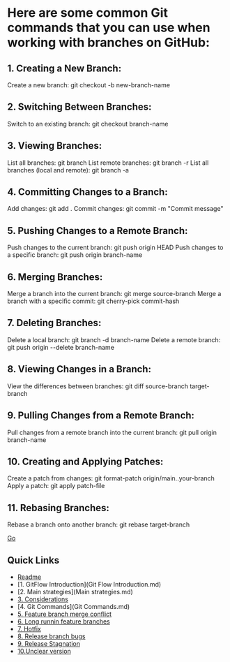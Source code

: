 # Here are some common Git commands that you can use when working with branches on GitHub:

## 1. Creating a New Branch:

Create a new branch: git checkout -b new-branch-name

## 2. Switching Between Branches:

Switch to an existing branch: git checkout branch-name

## 3. Viewing Branches:

List all branches: git branch
List remote branches: git branch -r
List all branches (local and remote): git branch -a

## 4. Committing Changes to a Branch:

Add changes: git add .
Commit changes: git commit -m "Commit message"

## 5. Pushing Changes to a Remote Branch:

Push changes to the current branch: git push origin HEAD
Push changes to a specific branch: git push origin branch-name

## 6. Merging Branches:

Merge a branch into the current branch: git merge source-branch
Merge a branch with a specific commit: git cherry-pick commit-hash

## 7. Deleting Branches:

Delete a local branch: git branch -d branch-name
Delete a remote branch: git push origin --delete branch-name

## 8. Viewing Changes in a Branch:

View the differences between branches: git diff source-branch target-branch

## 9. Pulling Changes from a Remote Branch:

Pull changes from a remote branch into the current branch: git pull origin branch-name

## 10. Creating and Applying Patches:

Create a patch from changes: git format-patch origin/main..your-branch
Apply a patch: git apply patch-file

## 11. Rebasing Branches:

Rebase a branch onto another branch: git rebase target-branch

[Go](featureBranchMergeConflict.md)

## Quick Links

- [Readme](../README.md)
- [1. GitFlow Introduction](Git Flow Introduction.md)
- [2. Main strategies](Main strategies.md)
- [3. Considerations](considerations.md)
- [4. Git Commands](Git Commands.md)
- [5. Feature branch merge conflict](featureBranchMergeConflict.md)
- [6. Long runnin feature branches](longrunninFeatureBranches.md)
- [7. Hotfix](mergingHotFixintoDevelo.md)
- [8. Release branch bugs](releaseBranchBugs.md)
- [9. Release Stagnation](releaseStagnation.md)
- [10.Unclear version](unclearVersioning.md)